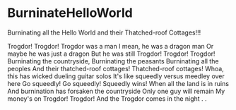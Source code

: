 # BurninateHelloWorld
Burninating all the Hello World and their Thatched-roof Cottages!!!


Trogdor!
Trogdor!
Trogdor was a man
I mean, he was a dragon man
Or maybe he was just a dragon
But he was still Trogdor!
Trogdor!
Trogdor!
Burninating the countryside,
Burninating the peasants
Burninating all the peoples
And their thatched-roof cottages!
Thatched-roof cottages!
Whoa, this has wicked dueling guitar solos
It's like squeedly versus meedley over here
Go squeedly!
Go squeedly!
Squeedly wins!
When all the land is in ruins
And burnination has forsaken the countryside
Only one guy will remain
My money's on
Trogdor!
Trogdor!
And the Trogdor comes in the night . . 
